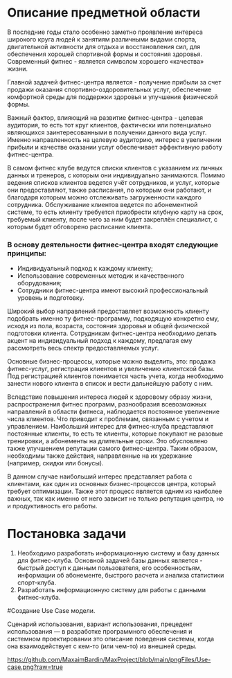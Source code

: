 # Описание предметной области

  В последние годы стало особенно заметно проявление интереса широкого круга людей к занятиям различными видами спорта, двигательной активности для отдыха и восстановления сил, для обеспечения хорошей спортивной формы и состояния здоровья. Современный фитнес - является символом хорошего «качества» жизни.
  
  Главной задачей фитнес-центра является - получение прибыли за счет продажи оказания спортивно-оздоровительных услуг, обеспечение комфортной среды для поддержки здоровья и улучшения физической формы.
  
  Важный фактор, влияющий на развитие фитнес-центра - целевая аудитория, то есть тот круг клиентов, фактически или потенциально являющихся заинтересованными в получении данного вида услуг. Именно направленность на целевую аудиторию, интерес в увеличении прибыли и качестве оказании услуг обеспечивает эффективную работу фитнес-центра.
  
  В самом фитнес клубе ведутся списки клиентов с указанием их личных данных и тренеров, с которым они индивидуально занимаются. Помимо ведения списков клиентов ведется учёт сотрудников, и услуг, которые они предоставляют, также расписания, по которым они работают, и благодаря которым можно отслеживать загруженности каждого сотрудника.
Обслуживание клиентов ведется по абонементной системе, то есть клиенту требуется приобрести клубную карту на срок, требуемый клиенту, после чего за ним будет закреплён специалист, с которым будет обговорено расписание клиента.

### В основу деятельности фитнес-центра входят следующие принципы:
 * Индивидуальный подход к каждому клиенту;
 * Использование современных методик и качественного оборудования;
 * Сотрудники фитнес-центра имеют высокий профессиональный уровень и подготовку.
 
Широкий выбор направлений предоставляет возможность клиенту подобрать именно ту фитнес-программу, подходящую конкретно ему, исходя из пола, возраста, состояния здоровья и общей физической подготовки клиента. Сотрудникам фитнес-центра необходимо делать акцент на индивидуальный подход к каждому, предлагая ему рассмотреть весь спектр предоставляемых услуг.
 
Основные бизнес-процессы, которые можно выделить, это: продажа фитнес-услуг, регистрация клиентов и увеличению клиентской базы. Под регистрацией клиентов понимается часть учета, когда необходимо занести нового клиента в список и вести дальнейшую работу с ним. 
 
Вследствие повышения интереса людей к здоровому образу жизни, распространения фитнес программ, разнообразия всевозможных направлений в области фитнеса, наблюдается постоянное увеличение числа клиентов. Что приводит к проблемам, связанным с учетом и управлением. Наибольший интерес для фитнес-клуба представляют постоянные клиенты, то есть те клиенты, которые покупают не разовые тренировки, а абонементы на длительные сроки. Это обусловлено также улучшением репутации самого фитнес-центра. Таким образом, необходимы также действия, направленные на их удержание (например, скидки или бонусы).

В данном случае наибольший интерес представляет работа с клиентами, как один из основных бизнес-процессов центра, который требует оптимизации. Также этот процесс является одним из наиболее важных, так как именно от него зависит не только репутация центра, но и продуктивность его работы.

# Постановка задачи

1. Необходимо разработать информационную систему и базу данных для фитнес-клуба.
Основной задачей базы данных является - быстрый доступ к данным пользователя, его особенностьям, информации об абонементе, быстрого расчета и анализа статистики спорт-клуба.
2. Разработать информационную систему для работы с данными фитнес-клуба.

#Создание Use Case модели.

Сценарий использования, вариант использования, прецедент использования — в разработке программного обеспечения и системном проектировании это описание поведения системы, когда она взаимодействует с кем-то (или чем-то) из внешней среды.

https://github.com/MaxaimBardin/MaxProject/blob/main/pngFiles/Use-case.png?raw=true
